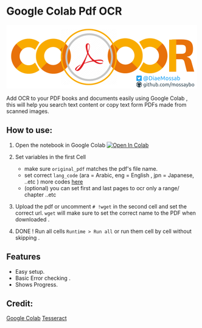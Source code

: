 # Google Colab Pdf OCR
![](banner.png)

Add OCR to your PDF books and documents easily using Google Colab , this will help you search text content or copy text form PDFs made from scanned images.

## How to use:
1. Open the notebook in Google Colab [![Open In Colab](https://colab.research.google.com/assets/colab-badge.svg)](https://colab.research.google.com/github/mossaybo/colab-book-ocr/blob/main/Colab_Book_OCR.ipynb)

1. Set variables in the first Cell
	* make sure `original_pdf` matches the pdf's file name.
	* set correct `lang_code` (ara = Arabic, eng = English , jpn = Japanese, ..etc ) more codes [here](https://tinyurl.com/tesslangcodes)
	* (optional) you can set first and last pages to ocr only a range/ chapter ..etc
1. Upload the pdf or uncomment `# !wget` in the second cell and set the correct url. `wget` will make sure to set the correct name to the PDF when downloaded .
1. DONE ! Run all cells  `Runtime > Run all` or run them cell by cell without skipping .

## Features
* Easy setup.
* Basic Error checking .
* Shows Progress.

## Credit:
[Google Colab](https://colab.research.google.com)
[Tesseract](https://github.com/tesseract-ocr/tesseract)

